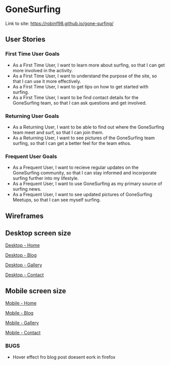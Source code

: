 # GoneSurfing
Link to site: https://robinf98.github.io/gone-surfing/
## User Stories

### First Time User Goals
* As a First Time User, I want to learn more about surfing, so that I can get more involved in the activity.
* As a First Time User, I want to understand the purpose of the site, so that I can use it more effectively.
* As a First Time User, I want to get tips on how to get started with surfing.
* As a First Time User, I want to be find contact details for the GoneSurfing team, so that I can ask questions and get involved.
### Returning User Goals
* As a Returning User, I want to be able to find out where the GoneSurfing team meet and surf, so that I can join them.
* As a Returning User, I want to see pictures of the GoneSurfing team surfing, so that I can get a better feel for the team ethos.

### Frequent User Goals
* As a Frequent User, I want to recieve regular updates on the GoneSurfing community, so that I can stay informed and incorporate surfing further into my lifestyle.
* As a Frequent User, I want to use GoneSurfing as my primary source of surfing news.
* As a Frequent User, I want to see updated pictures of GoneSurfing Meetups, so that I can see myself surfing.

## Wireframes

## Desktop screen size

[Desktop - Home](documentation/home.png)

[Desktop - Blog](documentation/blog.png)

[Desktop - Gallery](documentation/gallery.png)

[Desktop - Contact](documentation/contact.png)

## Mobile screen size

[Mobile - Home](documentation/home_mobile.png)

[Mobile - Blog](documentation/blog_mobile.png)

[Mobile - Gallery](documentation/gallery_mobile.png)

[Mobile - Contact](documentation/contact_mobile.png)

### BUGS

* Hover effect fro blog post doesent eork in firefox